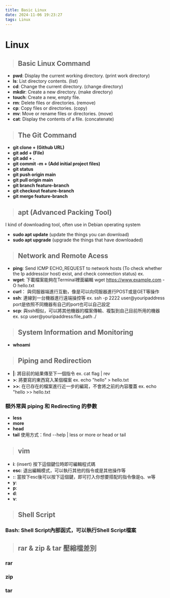 ```yaml
---
title: Basic Linux
date: 2024-11-06 19:23:27
tags: Linux
---
```


# Linux

> ## Basic Linux Command
- **pwd**: Display the current working directory. (print work directory)  
- **ls**: List directory contents. (list)  
- **cd**: Change the current directory. (change directory)  
- **mkdir**: Create a new directory. (make directory)  
- **touch**: Create a new, empty file.  
- **rm**: Delete files or directories. (remove)  
- **cp**: Copy files or directories. (copy)  
- **mv**: Move or rename files or directories. (move)  
- **cat**: Display the contents of a file. (concatenate)



> ## The Git Command

- **git clone + (Github URL)**
- **git add + (File)**
- **git add + .**
- **git commit -m + (Add initial project files)**  
- **git status**
- **git push origin main**
- **git pull origin main**
- **git branch feature-branch**
- **git checkout feature-branch**
- **git merge feature-branch**

> ## apt (Advanced Packing Tool)
I kind of downloading tool, often use in Debian operating system
- **sudo apt update** (update the things you can download)
- **sudo apt upgrade** (upgrade the things that have downloaded)


> ## Network and Remote Acess
- **ping**: Send ICMP ECHO_REQUEST to network hosts (To check whether the Ip address(or host) exist, and check connection status) ex. 
- **wget**: 下載檔案能夠在Terminal裡面編輯 wget https://www.example.com -O hello.txt
- **curl**： 與伺服器端進行互動，像是可以向伺服器進行POST或是GET等操作
- **ssh**: 連線到一台機器進行遠端操控等  ex. ssh -p 2222 user@youripaddress  port是依照不同機器有自己的port也可以自己設定
- **scp**: 與ssh相似，可以將其他機器的檔案傳輸、複製到自己目前所用的機器 ex. scp user@youripaddress:file_path ./



> ## System Information and Monitoring 
- **whoami**

> ## Piping and Redirection
- **|**: 將目前的結果傳至下一個指令 ex. cat flag | rev
- **>**: 將要寫的東西寫入某個檔案 ex. echo "hello" > hello.txt  
- **>>**: 在已存在的檔案進行近一步的編寫，不會將之前的內容覆蓋 ex. echo "hello >> hello.txt
### 額外常與 piping 和 Redirecting 的參數
- **less** 
- **more**
- **head**
- **tail**
使用方式：find --help | less or more or head or tail

> ## vim 
- **i**: (insert) 按下這個鍵位時即可編輯程式碼
- **esc**: 退出編輯模式，可以執行其他的指令或是其他操作等
- **:**: 當按下esc後可以按下這個鍵，即可打入你想要搭配的指令像是q、w等
- **y**:
- **p**:
- **d**:
- **v**:

> ## Shell Script
### **Bash**: Shell Script內部函式，可以執行Shell Script檔案


> ## rar & zip & tar 壓縮檔差別
### rar

### zip

### tar



